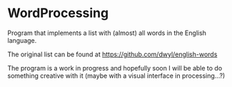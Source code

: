 # WordProcessing



Program that implements a list with (almost) all words in the English language. 

The original list can be found at https://github.com/dwyl/english-words

The program is a work in progress and hopefully soon I will be able to do something creative with it (maybe with a visual interface in processing...?)
